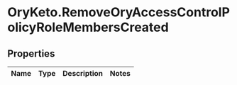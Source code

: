 # OryKeto.RemoveOryAccessControlPolicyRoleMembersCreated

## Properties
Name | Type | Description | Notes
------------ | ------------- | ------------- | -------------



